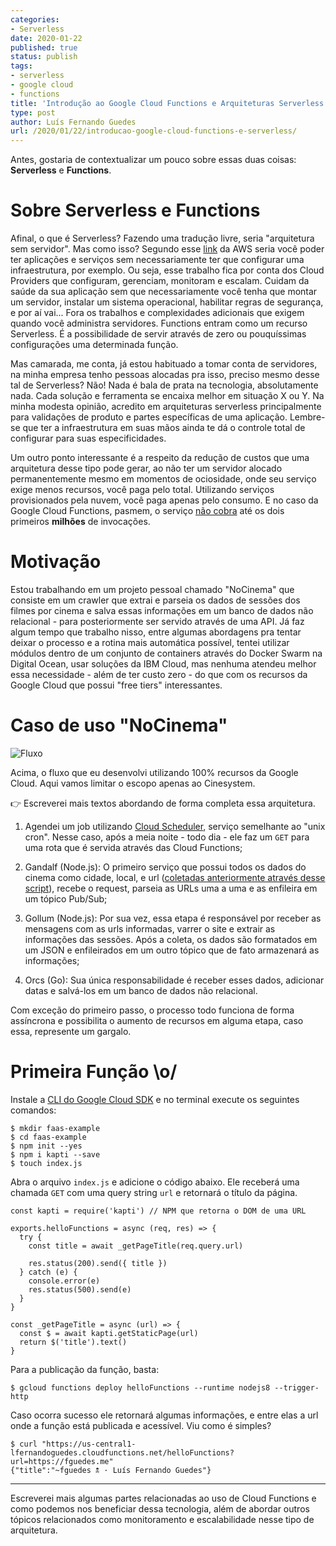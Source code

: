 ```yaml
---
categories:
- Serverless
date: 2020-01-22
published: true
status: publish
tags:
- serverless
- google cloud
- functions
title: 'Introdução ao Google Cloud Functions e Arquiteturas Serverless'
type: post
author: Luís Fernando Guedes
url: /2020/01/22/introducao-google-cloud-functions-e-serverless/
---
```


Antes, gostaria de contextualizar um pouco sobre essas duas coisas: **Serverless** e **Functions**.


# Sobre Serverless e Functions

Afinal, o que é Serverless? Fazendo uma tradução livre, seria "arquitetura sem servidor". Mas como isso? Segundo esse [link](https://aws.amazon.com/pt/lambda/serverless-architectures-learn-more/) da AWS seria você poder ter aplicações e serviços sem necessariamente ter que configurar uma infraestrutura, por exemplo. Ou seja, esse trabalho fica por conta dos Cloud Providers que configuram, gerenciam, monitoram e escalam. Cuidam da saúde da sua aplicação sem que necessariamente você tenha que montar um servidor, instalar um sistema operacional, habilitar regras de segurança, e por aí vai... Fora os trabalhos e complexidades adicionais que exigem quando você administra servidores. Functions entram como um recurso Serverless. É a possibilidade de servir através de zero ou pouquíssimas configurações uma determinada função.

Mas camarada, me conta, já estou habituado a tomar conta de servidores, na minha empresa tenho pessoas alocadas pra isso, preciso mesmo desse tal de Serverless? Não! Nada é bala de prata na tecnologia, absolutamente nada. Cada solução e ferramenta se encaixa melhor em situação X ou Y. Na minha modesta opinião, acredito em arquiteturas serverless principalmente para validações de produto e partes específicas de uma aplicação. Lembre-se que ter a infraestrutura em suas mãos ainda te dá o controle total de configurar para suas especificidades.

Um outro ponto interessante é a respeito da redução de custos que uma arquitetura desse tipo pode gerar, ao não ter um servidor alocado permanentemente mesmo em momentos de ociosidade, onde seu serviço exige menos recursos, você paga pelo total. Utilizando serviços provisionados pela nuvem, você paga apenas pelo consumo. E no caso da Google Cloud Functions, pasmem, o serviço [não cobra](https://cloud.google.com/functions/pricing) até os dois primeiros **milhões** de invocações.

# Motivação 

Estou trabalhando em um projeto pessoal chamado "NoCinema" que consiste em um crawler que extrai e parseia os dados de sessões dos filmes por cinema e salva essas informações em um banco de dados não relacional - para posteriormente ser servido através de uma API. Já faz algum tempo que trabalho nisso, entre algumas abordagens pra tentar deixar o processo e a rotina mais automática possível, tentei utilizar módulos dentro de um conjunto de containers através do Docker Swarm na Digital Ocean, usar soluções da IBM Cloud, mas nenhuma atendeu melhor essa necessidade - além de ter custo zero - do que com os recursos da Google Cloud que possui "free tiers" interessantes.

# Caso de uso "NoCinema"

![Fluxo](/cloud-functions/flow.png)

Acima, o fluxo que eu desenvolvi utilizando 100% recursos da Google Cloud. Aqui vamos limitar o escopo apenas ao Cinesystem.

👉 Escreverei mais textos abordando de forma completa essa arquitetura.

1. Agendei um job utilizando [Cloud Scheduler](https://cloud.google.com/scheduler/), serviço semelhante ao "unix cron". Nesse caso, após a meia noite - todo dia - ele faz um `GET` para uma rota que é servida através das Cloud Functions;

2. Gandalf (Node.js): O primeiro serviço que possui todos os dados do cinema como cidade, local, e url ([coletadas anteriormente através desse script](https://github.com/nocinema/gollum/blob/master/modules/cinesystem.crawler.class.js#L109)), recebe o request, parseia as URLs uma a uma e as enfileira em um tópico Pub/Sub;

3. Gollum (Node.js): Por sua vez, essa etapa é responsável por receber as mensagens com as urls informadas, varrer o site e extrair as informações das sessões. Após a coleta, os dados são formatados em um JSON e enfileirados em um outro tópico que de fato armazenará as informações;

4. Orcs (Go): Sua única responsabilidade é receber esses dados, adicionar datas e salvá-los em um banco de dados não relacional.

Com exceção do primeiro passo, o processo todo funciona de forma assíncrona e possibilita o aumento de recursos em alguma etapa, caso essa, represente um gargalo.

# Primeira Função \o/

Instale a [CLI do Google Cloud SDK](https://cloud.google.com/sdk/gcloud/) e no terminal execute os seguintes comandos:

```
$ mkdir faas-example
$ cd faas-example
$ npm init --yes
$ npm i kapti --save
$ touch index.js
```
Abra o arquivo `index.js` e adicione o código abaixo. Ele receberá uma chamada `GET` com uma query string `url` e retornará o título da página.

```
const kapti = require('kapti') // NPM que retorna o DOM de uma URL

exports.helloFunctions = async (req, res) => {
  try {
    const title = await _getPageTitle(req.query.url)

    res.status(200).send({ title })
  } catch (e) {
    console.error(e)
    res.status(500).send(e)
  }
}

const _getPageTitle = async (url) => {
  const $ = await kapti.getStaticPage(url)
  return $('title').text()
}
```
Para a publicação da função, basta:

```
$ gcloud functions deploy helloFunctions --runtime nodejs8 --trigger-http
```

Caso ocorra sucesso ele retornará algumas informações, e entre elas a url onde a função está publicada e acessível. Viu como é simples?

```
$ curl "https://us-central1-lfernandoguedes.cloudfunctions.net/helloFunctions?url=https://fguedes.me"
{"title":"~fguedes 🕱 · Luís Fernando Guedes"}
```

--- 

Escreverei mais algumas partes relacionadas ao uso de Cloud Functions e como podemos nos beneficiar dessa tecnologia, além de abordar outros tópicos relacionados como monitoramento e escalabilidade nesse tipo de arquitetura.
